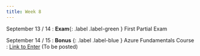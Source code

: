 ```yaml
---
title: Week 8
---
```


September 13 / 14
: **Exam**{: .label .label-green } First Partial Exam

September 14 / 15
: **Bonus** {: .label .label-blue } Azure Fundamentals Course
  : [Link to Enter]() (To be posted)